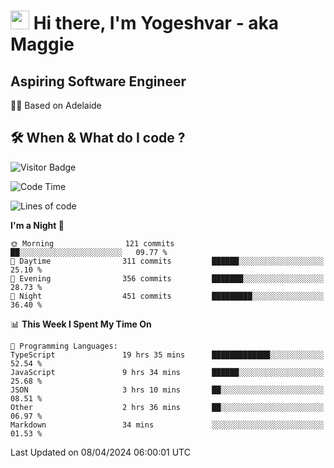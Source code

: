 <h1><img src="https://emojis.slackmojis.com/emojis/images/1531849430/4246/blob-sunglasses.gif?1531849430" width="30"/> Hi there, I'm Yogeshvar - aka Maggie</h1>

## Aspiring Software Engineer
🏂🏻  Based on Adelaide 

## 🛠 When & What do I code ?  

![Visitor Badge](https://visitor-badge.feriirawann.repl.co?username=yogeshvar&repo=yogeshvar&label=Visitors&style=plastic&color=%23457BFF&contentType=svg)

<!--START_SECTION:waka-->
![Code Time](http://img.shields.io/badge/Code%20Time-2%2C829%20hrs%2028%20mins-blue)

![Lines of code](https://img.shields.io/badge/From%20Hello%20World%20I%27ve%20Written-4.1%20million%20lines%20of%20code-blue)

**I'm a Night 🦉** 

```text
🌞 Morning                121 commits         ██░░░░░░░░░░░░░░░░░░░░░░░   09.77 % 
🌆 Daytime                311 commits         ██████░░░░░░░░░░░░░░░░░░░   25.10 % 
🌃 Evening                356 commits         ███████░░░░░░░░░░░░░░░░░░   28.73 % 
🌙 Night                  451 commits         █████████░░░░░░░░░░░░░░░░   36.40 % 
```


📊 **This Week I Spent My Time On** 

```text
💬 Programming Languages: 
TypeScript               19 hrs 35 mins      █████████████░░░░░░░░░░░░   52.54 % 
JavaScript               9 hrs 34 mins       ██████░░░░░░░░░░░░░░░░░░░   25.68 % 
JSON                     3 hrs 10 mins       ██░░░░░░░░░░░░░░░░░░░░░░░   08.51 % 
Other                    2 hrs 36 mins       ██░░░░░░░░░░░░░░░░░░░░░░░   06.97 % 
Markdown                 34 mins             ░░░░░░░░░░░░░░░░░░░░░░░░░   01.53 % 
```


 Last Updated on 08/04/2024 06:00:01 UTC
<!--END_SECTION:waka-->
